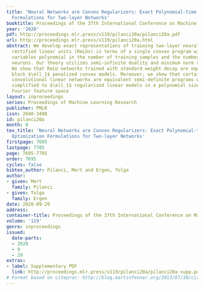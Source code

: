 ```yaml
---
title: 'Neural Networks are Convex Regularizers: Exact Polynomial-time Convex Optimization
  Formulations for Two-layer Networks'
booktitle: Proceedings of the 37th International Conference on Machine Learning
year: '2020'
pdf: http://proceedings.mlr.press/v119/pilanci20a/pilanci20a.pdf
url: http://proceedings.mlr.press/v119/pilanci20a.html
abstract: We develop exact representations of training two-layer neural networks with
  rectified linear units (ReLUs) in terms of a single convex program with number of
  variables polynomial in the number of training samples and the number of hidden
  neurons. Our theory utilizes semi-infinite duality and minimum norm regularization.
  We show that ReLU networks trained with standard weight decay are equivalent to
  block $\ell_1$ penalized convex models. Moreover, we show that certain standard
  convolutional linear networks are equivalent semi-definite programs which can be
  simplified to $\ell_1$ regularized linear models in a polynomial sized discrete
  Fourier feature space
layout: inproceedings
series: Proceedings of Machine Learning Research
publisher: PMLR
issn: 2640-3498
id: pilanci20a
month: 0
tex_title: 'Neural Networks are Convex Regularizers: Exact Polynomial-time Convex
  Optimization Formulations for Two-layer Networks'
firstpage: 7695
lastpage: 7705
page: 7695-7705
order: 7695
cycles: false
bibtex_author: Pilanci, Mert and Ergen, Tolga
author:
- given: Mert
  family: Pilanci
- given: Tolga
  family: Ergen
date: 2020-09-29
address: 
container-title: Proceedings of the 37th International Conference on Machine Learning
volume: '119'
genre: inproceedings
issued:
  date-parts:
  - 2020
  - 9
  - 29
extras:
- label: Supplementary PDF
  link: http://proceedings.mlr.press/v119/pilanci20a/pilanci20a-supp.pdf
# Format based on citeproc: http://blog.martinfenner.org/2013/07/30/citeproc-yaml-for-bibliographies/
---
```


